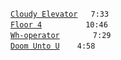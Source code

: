 [`Cloudy Elevator`](cloudy-elevator.mp3) ` 7:33`  
[`Floor 4`](floor-4.mp3)     `10:46`  
[`Wh-operator`](wh-operator.mp3)    ` 7:29`  
[`Doom Unto U`](doom-unto-u.mp3)  `4:58`
